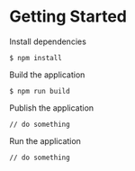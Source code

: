 # Getting Started

Install dependencies
```
$ npm install
```

Build the application
```
$ npm run build
```

Publish the application
```
// do something
```

Run the application
```
// do something
```
